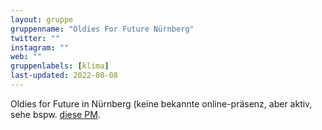 ```yaml
---
layout: gruppe
gruppenname: "Oldies For Future Nürnberg"
twitter: ""
instagram: ""
web: ""
gruppenlabels: [klima]
last-updated: 2022-08-08
---
```


Oldies for Future in Nürnberg (keine bekannte online-präsenz, aber aktiv, sehe bspw. [diese PM](https://autofrei-nbg.de/wp-content/uploads/2022/07/NFF-Pressemitteilung_Kohlenhofaktion_29.07.22.pdf).
